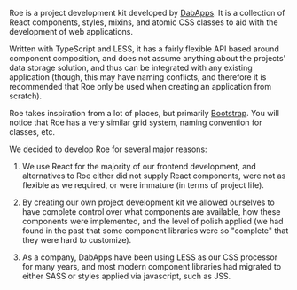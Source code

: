 Roe is a project development kit developed by [DabApps](https://www.dabapps.com).
It is a collection of React components, styles, mixins, and atomic CSS classes to aid with the development of web applications.

Written with TypeScript and LESS, it has a fairly flexible API based around component composition, and does not assume anything about the projects' data storage solution, and thus can be integrated with any existing application (though, this may have naming conflicts, and therefore it is recommended that Roe only be used when creating an application from scratch).

Roe takes inspiration from a lot of places, but primarily [Bootstrap](https://getbootstrap.com/). You will notice that Roe has a very similar grid system, naming convention for classes, etc.

We decided to develop Roe for several major reasons:

1. We use React for the majority of our frontend development, and alternatives to Roe either did not supply React components, were not as flexible as we required, or were immature (in terms of project life).

2. By creating our own project development kit we allowed ourselves to have complete control over what components are available, how these components were implemented, and the level of polish applied (we had found in the past that some component libraries were so "complete" that they were hard to customize).

3. As a company, DabApps have been using LESS as our CSS processor for many years, and most modern component libraries had migrated to either SASS or styles applied via javascript, such as JSS.
